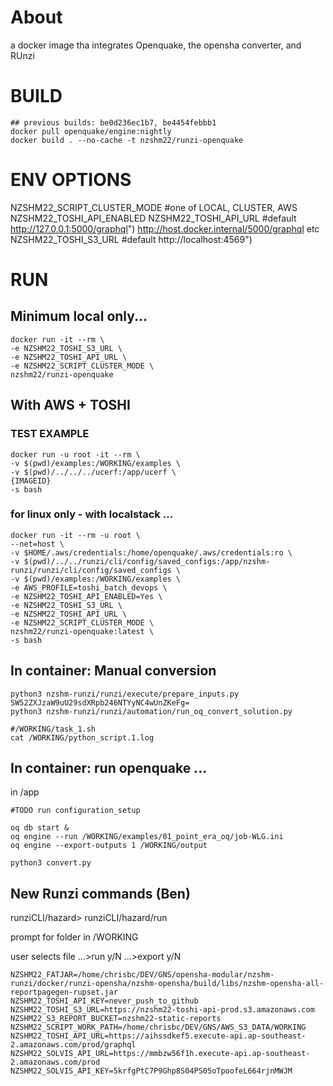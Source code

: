 
# About

a docker image tha integrates Openquake, the opensha converter, and RUnzi


# BUILD

```
## previous builds: be0d236ec1b7, be4454febbb1
docker pull openquake/engine:nightly
docker build . --no-cache -t nzshm22/runzi-openquake
```

# ENV OPTIONS

NZSHM22_SCRIPT_CLUSTER_MODE #one of LOCAL, CLUSTER, AWS
NZSHM22_TOSHI_API_ENABLED
NZSHM22_TOSHI_API_URL 		#default http://127.0.0.1:5000/graphql")  http://host.docker.internal/5000/graphql etc
NZSHM22_TOSHI_S3_URL 		#default http://localhost:4569")

# RUN

## Minimum local only...

```
docker run -it --rm \
-e NZSHM22_TOSHI_S3_URL \
-e NZSHM22_TOSHI_API_URL \
-e NZSHM22_SCRIPT_CLUSTER_MODE \
nzshm22/runzi-openquake
```

## With AWS + TOSHI


### TEST EXAMPLE

```
docker run -u root -it --rm \
-v $(pwd)/examples:/WORKING/examples \
-v $(pwd)/../../../ucerf:/app/ucerf \
{IMAGEID}
-s bash
```

### for linux only - with localstack ...

```
docker run -it --rm -u root \
--net=host \
-v $HOME/.aws/credentials:/home/openquake/.aws/credentials:ro \
-v $(pwd)/../../runzi/cli/config/saved_configs:/app/nzshm-runzi/runzi/cli/config/saved_configs \
-v $(pwd)/examples:/WORKING/examples \
-e AWS_PROFILE=toshi_batch_devops \
-e NZSHM22_TOSHI_API_ENABLED=Yes \
-e NZSHM22_TOSHI_S3_URL \
-e NZSHM22_TOSHI_API_URL \
-e NZSHM22_SCRIPT_CLUSTER_MODE \
nzshm22/runzi-openquake:latest \
-s bash
```

## In container: Manual conversion

```
python3 nzshm-runzi/runzi/execute/prepare_inputs.py SW52ZXJzaW9uU29sdXRpb246NTYyNC4wUnZKeFg=
python3 nzshm-runzi/runzi/automation/run_oq_convert_solution.py

#/WORKING/task_1.sh
cat /WORKING/python_script.1.log
```


## In container: run openquake ...

in /app

```
#TODO run configuration_setup

oq db start &
oq engine --run /WORKING/examples/01_point_era_oq/job-WLG.ini
oq engine --export-outputs 1 /WORKING/output
```

```
python3 convert.py
```

## New Runzi commands (Ben)

runziCLI/hazard>
runziCLI/hazard/run

prompt for folder in /WORKING

user selects file
...>run y/N
...>export y/N


```
NZSHM22_FATJAR=/home/chrisbc/DEV/GNS/opensha-modular/nzshm-runzi/docker/runzi-opensha/nzshm-opensha/build/libs/nzshm-opensha-all-reportpagegen-rupset.jar
NZSHM22_TOSHI_API_KEY=never_push_to_github
NZSHM22_TOSHI_S3_URL=https://nzshm22-toshi-api-prod.s3.amazonaws.com
NZSHM22_S3_REPORT_BUCKET=nzshm22-static-reports
NZSHM22_SCRIPT_WORK_PATH=/home/chrisbc/DEV/GNS/AWS_S3_DATA/WORKING
NZSHM22_TOSHI_API_URL=https://aihssdkef5.execute-api.ap-southeast-2.amazonaws.com/prod/graphql
NZSHM22_SOLVIS_API_URL=https://mmbzw56f1h.execute-api.ap-southeast-2.amazonaws.com/prod
NZSHM22_SOLVIS_API_KEY=5krfgPtC7P9Ghp8S04PS05oTpoofeL664rjnMWJM
```
